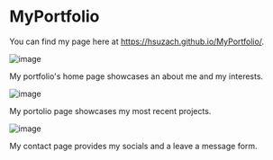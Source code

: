 # MyPortfolio

You can find my page here at https://hsuzach.github.io/MyPortfolio/.

![image](https://user-images.githubusercontent.com/30445082/157506686-b2f2b732-f7e3-4cac-b04e-401cdafa328e.png)

My portfolio's home page showcases an about me and my interests. 

![image](https://user-images.githubusercontent.com/30445082/157506842-ba68348d-9e18-42d7-a720-729d1978d141.png)

My portolio page showcases my most recent projects. 

![image](https://user-images.githubusercontent.com/30445082/157506938-4ca172d0-6378-4711-aef4-730b66359fe5.png)

My contact page provides my socials and a leave a message form. 

